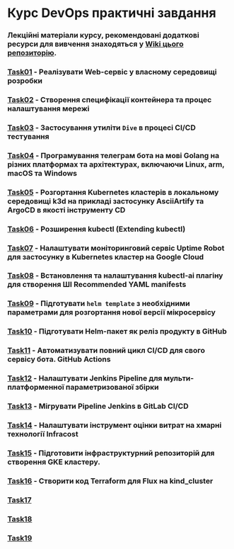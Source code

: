 # Курс DevOps практичні завдання

### Лекційні матеріали курсу, рекомендовані додаткові ресурси для вивчення знаходяться у [Wiki цього репозиторію](https://github.com/vit-um/DevOps/wiki).

### [Task01](Task01/README.md) - Реалізувати  Web-сервіс у власному середовищі розробки  
### [Task02](Task02/README.md) - Створення специфікації контейнера та процес налаштування мережі  
### [Task03](Task03/README.md) - Застосування утиліти `Dive` в процесі CI/CD тестування  
### [Task04](Task04_kbot/README.md) - Програмування телеграм бота на мові Golang на різних платформах та архітектурах, включаючи Linux, arm, macOS та Windows  
### [Task05](Task05_AsciiArtify/README.md) - Розгортання Kubernetes кластерів в локальному середовищі k3d на прикладі застосунку AsciiArtify та ArgoCD в якості інструменту CD    
### [Task06](Task06_ktop/README.md) - Розширення kubectl (Extending kubectl)
### [Task07](Task07_UptimeRobot/README.md) - Налаштувати моніторинговий сервіс Uptime Robot для застосунку в Kubernetes кластер на Google Cloud  
### [Task08](Task08_openai/README.md) - Встановлення та налаштування kubectl-ai плагіну для створення ШІ Recommended YAML manifests
### [Task09](Task09_ambassador/README.md) - Підготувати `helm template` з необхідними параметрами для розгортання нової версії мікросервісу    
### [Task10](Task10_helm/README.md) - Підготувати Helm-пакет як реліз продукту в GitHub   
### [Task11](Task11_GitHub_Actions/README.md) - Автоматизувати повний цикл CI/CD для свого сервісу бота. GitHub Actions  
### [Task12](Task12_Jenkins/README.md) - Налаштувати Jenkins Pipeline для мульти-платформенної параметризованої збірки  
### [Task13](Task13_GitLab/README.md) - Мігрувати Pipeline Jenkins в GitLab CI/CD
### [Task14](Task14_Infracost/README.md) - Налаштувати інструмент оцінки витрат на хмарні технології **Infracost** 
### [Task15](Task15_IaC_Terraform/README.md) - Підготовити інфраструктурний репозиторій для створення GKE кластеру.
### [Task16](Task16_tf_flux/README.md) - Створити код Terraform для Flux на kind_cluster
### [Task17]()
### [Task18]()
### [Task19]()